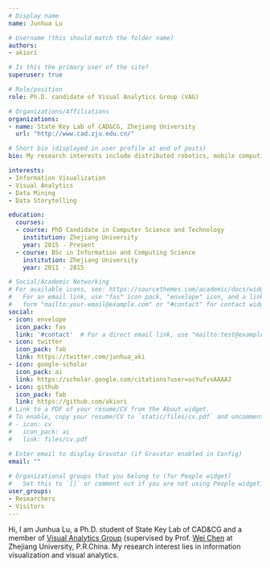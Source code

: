 ```yaml
---
# Display name
name: Junhua Lu

# Username (this should match the folder name)
authors:
- akiori

# Is this the primary user of the site?
superuser: true

# Role/position
role: Ph.D. candidate of Visual Analytics Group (VAG)

# Organizations/Affiliations
organizations:
- name: State Key Lab of CAD&CG, Zhejiang University
  url: "http://www.cad.zju.edu.cn/"

# Short bio (displayed in user profile at end of posts)
bio: My research interests include distributed robotics, mobile computing and programmable matter.

interests:
- Information Visualization
- Visual Analytics
- Data Mining
- Data Storytelling

education:
  courses:
  - course: PhD Candidate in Computer Science and Technology
    institution: Zhejiang University
    year: 2015 - Present
  - course: BSc in Information and Computing Science
    institution: Zhejiang University
    year: 2011 - 2015

# Social/Academic Networking
# For available icons, see: https://sourcethemes.com/academic/docs/widgets/#icons
#   For an email link, use "fas" icon pack, "envelope" icon, and a link in the
#   form "mailto:your-email@example.com" or "#contact" for contact widget.
social:
- icon: envelope
  icon_pack: fas
  link: '#contact'  # For a direct email link, use "mailto:test@example.org".
- icon: twitter
  icon_pack: fab
  link: https://twitter.com/junhua_aki
- icon: google-scholar
  icon_pack: ai
  link: https://scholar.google.com/citations?user=ucYufvsAAAAJ
- icon: github
  icon_pack: fab
  link: https://github.com/akiori
# Link to a PDF of your resume/CV from the About widget.
# To enable, copy your resume/CV to `static/files/cv.pdf` and uncomment the lines below.  
# - icon: cv
#   icon_pack: ai
#   link: files/cv.pdf

# Enter email to display Gravatar (if Gravatar enabled in Config)
email: ""
  
# Organizational groups that you belong to (for People widget)
#   Set this to `[]` or comment out if you are not using People widget.  
user_groups:
- Researchers
- Visitors
---
```


Hi, I am Junhua Lu, a Ph.D. student of State Key Lab of CAD&CG and a member of [Visual Analytics Group](http://www.cad.zju.edu.cn/home/vagblog/) (supervised by Prof. [Wei Chen](http://www.cad.zju.edu.cn/home/chenwei/) at Zhejiang University, P.R.China. My research interest lies in information visualization and visual analytics.
